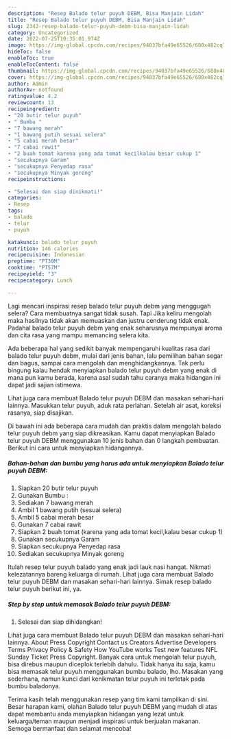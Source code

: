 ```yaml
---
description: "Resep Balado telur puyuh DEBM, Bisa Manjain Lidah"
title: "Resep Balado telur puyuh DEBM, Bisa Manjain Lidah"
slug: 2342-resep-balado-telur-puyuh-debm-bisa-manjain-lidah
category: Uncategorized
date: 2022-07-25T10:35:01.974Z
image: https://img-global.cpcdn.com/recipes/94037bfa49e65526/680x482cq70/balado-telur-puyuh-debm-foto-resep-utama.jpg
hideToc: false
enableToc: true
enableTocContent: false
thumbnail: https://img-global.cpcdn.com/recipes/94037bfa49e65526/680x482cq70/balado-telur-puyuh-debm-foto-resep-utama.jpg
cover: https://img-global.cpcdn.com/recipes/94037bfa49e65526/680x482cq70/balado-telur-puyuh-debm-foto-resep-utama.jpg
author: Admin
authorAv: notfound
ratingvalue: 4.2
reviewcount: 13
recipeingredient:
- "20 butir telur puyuh"
- " Bumbu "
- "7 bawang merah"
- "1 bawang putih sesuai selera"
- "5 cabai merah besar"
- "7 cabai rawit"
- "2 buah tomat karena yang ada tomat kecilkalau besar cukup 1"
- "secukupnya Garam"
- "secukupnya Penyedap rasa"
- "secukupnya Minyak goreng"
recipeinstructions:

- "Selesai dan siap dinikmati!"
categories:
- Resep
tags:
- balado
- telur
- puyuh

katakunci: balado telur puyuh 
nutrition: 146 calories
recipecuisine: Indonesian
preptime: "PT30M"
cooktime: "PT57M"
recipeyield: "3"
recipecategory: Lunch

---
```



Lagi mencari inspirasi resep balado telur puyuh debm yang menggugah selera? Cara membuatnya sangat tidak susah. Tapi Jika keliru mengolah maka hasilnya tidak akan memuaskan dan justru cenderung tidak enak. Padahal balado telur puyuh debm yang enak seharusnya mempunyai aroma dan cita rasa yang mampu memancing selera kita.


Ada beberapa hal yang sedikit banyak mempengaruhi kualitas rasa dari balado telur puyuh debm, mulai dari jenis bahan, lalu pemilihan bahan segar dan bagus, sampai cara mengolah dan menghidangkannya. Tak perlu bingung kalau hendak menyiapkan balado telur puyuh debm yang enak di mana pun kamu berada, karena asal sudah tahu caranya maka hidangan ini dapat jadi sajian istimewa.

Lihat juga cara membuat Balado telur puyuh DEBM dan masakan sehari-hari lainnya. Masukkan telur puyuh, aduk rata perlahan. Setelah air asat, koreksi rasanya, siap disajikan.


Di bawah ini ada beberapa cara mudah dan praktis dalam mengolah balado telur puyuh debm yang siap dikreasikan. Kamu dapat menyiapkan Balado telur puyuh DEBM menggunakan 10 jenis bahan dan 0 langkah pembuatan. Berikut ini cara untuk menyiapkan hidangannya.

<!--inarticleads1-->

##### Bahan-bahan dan bumbu yang harus ada untuk menyiapkan Balado telur puyuh DEBM:

1. Siapkan 20 butir telur puyuh
1. Gunakan  Bumbu :
1. Sediakan 7 bawang merah
1. Ambil 1 bawang putih (sesuai selera)
1. Ambil 5 cabai merah besar
1. Gunakan 7 cabai rawit
1. Siapkan 2 buah tomat (karena yang ada tomat kecil,kalau besar cukup 1)
1. Gunakan secukupnya Garam
1. Siapkan secukupnya Penyedap rasa
1. Sediakan secukupnya Minyak goreng


Itulah resep telur puyuh balado yang enak jadi lauk nasi hangat. Nikmati kelezatannya bareng keluarga di rumah. Lihat juga cara membuat Balado telur puyuh DEBM dan masakan sehari-hari lainnya. Simak resep balado telur puyuh berikut ini, ya. 

<!--inarticleads2-->

##### Step by step untuk memasak Balado telur puyuh DEBM:


1. Selesai dan siap dihidangkan!

Lihat juga cara membuat Balado telur puyuh DEBM dan masakan sehari-hari lainnya. About Press Copyright Contact us Creators Advertise Developers Terms Privacy Policy &amp; Safety How YouTube works Test new features NFL Sunday Ticket Press Copyright. Banyak cara untuk mengolah telur puyuh, bisa direbus maupun diceplok terlebih dahulu. Tidak hanya itu saja, kamu bisa memasak telur puyuh menggunakan bumbu balado, lho. Masakan yang sederhana, namun kunci dari kenikmatan telur puyuh ini terletak pada bumbu baladonya. 

Terima kasih telah menggunakan resep yang tim kami tampilkan di sini. Besar harapan kami, olahan Balado telur puyuh DEBM yang mudah di atas dapat membantu anda menyiapkan hidangan yang lezat untuk keluarga/teman maupun menjadi inspirasi untuk berjualan makanan. Semoga bermanfaat dan selamat mencoba!
